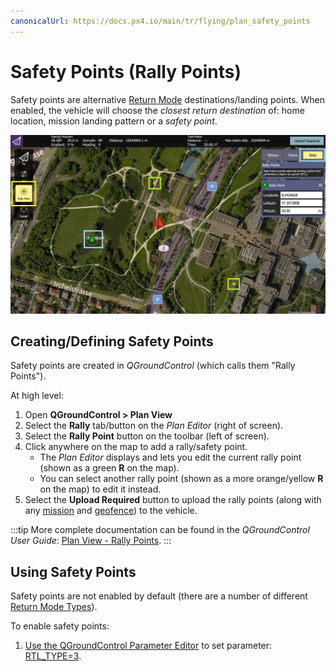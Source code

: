 ```yaml
---
canonicalUrl: https://docs.px4.io/main/tr/flying/plan_safety_points
---
```


# Safety Points (Rally Points)

Safety points are alternative [Return Mode](../flight_modes/return.md) destinations/landing points. When enabled, the vehicle will choose the *closest return destination* of: home location, mission landing pattern or a *safety point*.

![Safety Points](../../assets/qgc/plan/rally_point/rally_points.jpg)

## Creating/Defining Safety Points

Safety points are created in *QGroundControl* (which calls them "Rally Points").

At high level:
1. Open **QGroundControl > Plan View**
1. Select the **Rally** tab/button on the *Plan Editor* (right of screen).
1. Select the **Rally Point** button on the toolbar (left of screen).
1. Click anywhere on the map to add a rally/safety point.
   - The *Plan Editor* displays and lets you edit the current rally point (shown as a green **R** on the map).
   - You can select another rally point (shown as a more orange/yellow **R** on the map) to edit it instead.
1. Select the **Upload Required** button to upload the rally points (along with any [mission](../flying/missions.md) and [geofence](../flying/geofence.md)) to the vehicle.

:::tip
More complete documentation can be found in the *QGroundControl User Guide*: [Plan View - Rally Points](https://docs.qgroundcontrol.com/en/PlanView/PlanRallyPoints.html).
:::

## Using Safety Points

Safety points are not enabled by default (there are a number of different [Return Mode Types](../flight_modes/return.md#return_types)).

To enable safety points:
1. [Use the QGroundControl Parameter Editor](../advanced_config/parameters.md) to set parameter: [RTL_TYPE=3](../advanced_config/parameter_reference.md#RTL_TYPE).
